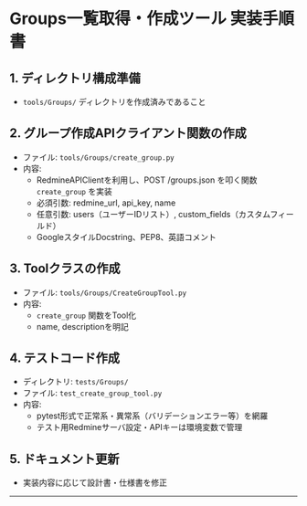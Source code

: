 # Groups一覧取得・作成ツール 実装手順書

## 1. ディレクトリ構成準備

- `tools/Groups/` ディレクトリを作成済みであること

## 2. グループ作成APIクライアント関数の作成

- ファイル: `tools/Groups/create_group.py`
- 内容:
    - RedmineAPIClientを利用し、POST /groups.json を叩く関数 `create_group` を実装
    - 必須引数: redmine_url, api_key, name
    - 任意引数: users（ユーザーIDリスト）, custom_fields（カスタムフィールド）
    - GoogleスタイルDocstring、PEP8、英語コメント

## 3. Toolクラスの作成

- ファイル: `tools/Groups/CreateGroupTool.py`
- 内容:
    - `create_group` 関数をTool化
    - name, descriptionを明記

## 4. テストコード作成

- ディレクトリ: `tests/Groups/`
- ファイル: `test_create_group_tool.py`
- 内容:
    - pytest形式で正常系・異常系（バリデーションエラー等）を網羅
    - テスト用Redmineサーバ設定・APIキーは環境変数で管理

## 5. ドキュメント更新

- 実装内容に応じて設計書・仕様書を修正

---
